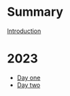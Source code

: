 # Summary

[Introduction](./intro.md)

# 2023

- [Day one](./2023/day_01.md)
- [Day two](./2023/day_02.md)